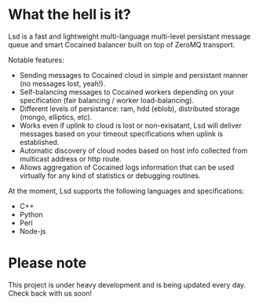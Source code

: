 What the hell is it?
====================

Lsd is a fast and lightweight multi-language multi-level persistant message queue and smart Cocained balancer built on top of ZeroMQ transport.

Notable features:

* Sending messages to Cocained cloud in simple and persistant manner (no messages lost, yeah!).
* Self-balancing messages to Cocained workers depending on your specification (fair balancing / worker load-balancing).   
* Different levels of persistance: ram, hdd (eblob), distributed storage (mongo, elliptics, etc).
* Works even if uplink to cloud is lost or non-exisatant, Lsd will deliver messages based on your timeout specifications when uplink is established.
* Automatic discovery of cloud nodes based on host info collected from multicast address or http route.
* Allows aggregation of Cocained logs information that can be used virtually for any kind of statistics or debugging routines.

At the moment, Lsd supports the following languages and specifications:

* C++
* Python
* Perl
* Node-js

Please note
====================
This project is under heavy development and is being updated every day.
Check back with us soon!